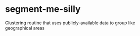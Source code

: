 # segment-me-silly
Clustering routine that uses publicly-available data to group like geographical areas

